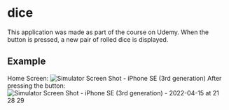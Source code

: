# dice

This application was made as part of the course on Udemy. 
When the button is pressed, a new pair of rolled dice is displayed.

## Example

Home Screen:
![Simulator Screen Shot - iPhone SE (3rd generation)](https://user-images.githubusercontent.com/99369245/163609123-a70b471e-2684-4497-bd39-ea6f14582bdb.png=100x20)
After pressing the button:
![Simulator Screen Shot - iPhone SE (3rd generation) - 2022-04-15 at 21 28 29](https://user-images.githubusercontent.com/99369245/163609149-4584a745-adc4-4752-8fcb-022ca6dfe188.png=100x20)
